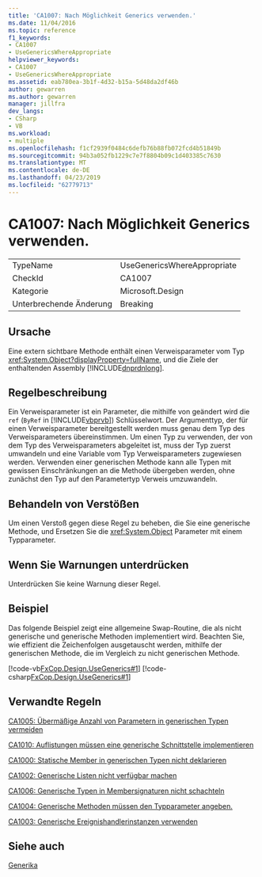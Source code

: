 ```yaml
---
title: 'CA1007: Nach Möglichkeit Generics verwenden.'
ms.date: 11/04/2016
ms.topic: reference
f1_keywords:
- CA1007
- UseGenericsWhereAppropriate
helpviewer_keywords:
- CA1007
- UseGenericsWhereAppropriate
ms.assetid: eab780ea-3b1f-4d32-b15a-5d48da2df46b
author: gewarren
ms.author: gewarren
manager: jillfra
dev_langs:
- CSharp
- VB
ms.workload:
- multiple
ms.openlocfilehash: f1cf2939f0484c6defb76b88fb072fcd4b51849b
ms.sourcegitcommit: 94b3a052fb1229c7e7f8804b09c1d403385c7630
ms.translationtype: MT
ms.contentlocale: de-DE
ms.lasthandoff: 04/23/2019
ms.locfileid: "62779713"
---
```

# <a name="ca1007-use-generics-where-appropriate"></a>CA1007: Nach Möglichkeit Generics verwenden.

|||
|-|-|
|TypeName|UseGenericsWhereAppropriate|
|CheckId|CA1007|
|Kategorie|Microsoft.Design|
|Unterbrechende Änderung|Breaking|

## <a name="cause"></a>Ursache
 Eine extern sichtbare Methode enthält einen Verweisparameter vom Typ <xref:System.Object?displayProperty=fullName>, und die Ziele der enthaltenden Assembly [!INCLUDE[dnprdnlong](../code-quality/includes/dnprdnlong_md.md)].

## <a name="rule-description"></a>Regelbeschreibung
 Ein Verweisparameter ist ein Parameter, die mithilfe von geändert wird die `ref` (`ByRef` in [!INCLUDE[vbprvb](../code-quality/includes/vbprvb_md.md)]) Schlüsselwort. Der Argumenttyp, der für einen Verweisparameter bereitgestellt werden muss genau dem Typ des Verweisparameters übereinstimmen. Um einen Typ zu verwenden, der von dem Typ des Verweisparameters abgeleitet ist, muss der Typ zuerst umwandeln und eine Variable vom Typ Verweisparameters zugewiesen werden. Verwenden einer generischen Methode kann alle Typen mit gewissen Einschränkungen an die Methode übergeben werden, ohne zunächst den Typ auf den Parametertyp Verweis umzuwandeln.

## <a name="how-to-fix-violations"></a>Behandeln von Verstößen
 Um einen Verstoß gegen diese Regel zu beheben, die Sie eine generische Methode, und Ersetzen Sie die <xref:System.Object> Parameter mit einem Typparameter.

## <a name="when-to-suppress-warnings"></a>Wenn Sie Warnungen unterdrücken
 Unterdrücken Sie keine Warnung dieser Regel.

## <a name="example"></a>Beispiel
 Das folgende Beispiel zeigt eine allgemeine Swap-Routine, die als nicht generische und generische Methoden implementiert wird. Beachten Sie, wie effizient die Zeichenfolgen ausgetauscht werden, mithilfe der generischen Methode, die im Vergleich zu nicht generischen Methode.

 [!code-vb[FxCop.Design.UseGenerics#1](../code-quality/codesnippet/VisualBasic/ca1007-use-generics-where-appropriate_1.vb)]
 [!code-csharp[FxCop.Design.UseGenerics#1](../code-quality/codesnippet/CSharp/ca1007-use-generics-where-appropriate_1.cs)]

## <a name="related-rules"></a>Verwandte Regeln
 [CA1005: Übermäßige Anzahl von Parametern in generischen Typen vermeiden](../code-quality/ca1005-avoid-excessive-parameters-on-generic-types.md)

 [CA1010: Auflistungen müssen eine generische Schnittstelle implementieren](../code-quality/ca1010-collections-should-implement-generic-interface.md)

 [CA1000: Statische Member in generischen Typen nicht deklarieren](../code-quality/ca1000-do-not-declare-static-members-on-generic-types.md)

 [CA1002: Generische Listen nicht verfügbar machen](../code-quality/ca1002-do-not-expose-generic-lists.md)

 [CA1006: Generische Typen in Membersignaturen nicht schachteln](../code-quality/ca1006-do-not-nest-generic-types-in-member-signatures.md)

 [CA1004: Generische Methoden müssen den Typparameter angeben.](../code-quality/ca1004-generic-methods-should-provide-type-parameter.md)

 [CA1003: Generische Ereignishandlerinstanzen verwenden](../code-quality/ca1003-use-generic-event-handler-instances.md)

## <a name="see-also"></a>Siehe auch
 [Generika](/dotnet/csharp/programming-guide/generics/index)